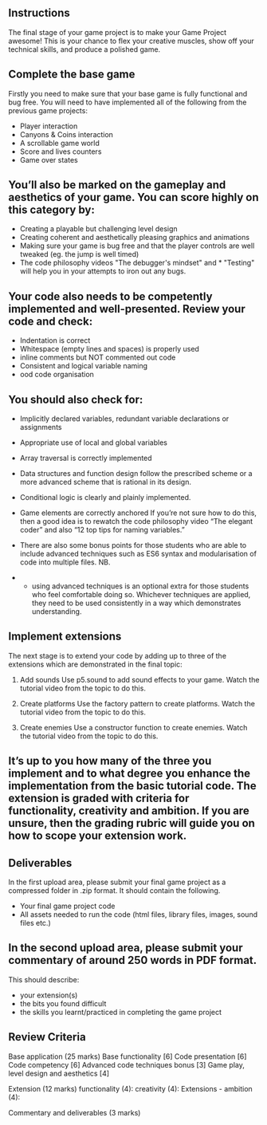 ## Instructions

The final stage of your game project is to make your Game Project awesome! This is your chance to flex your creative muscles, show off your technical skills, and produce a polished game.

## Complete the base game

Firstly you need to make sure that your base game is fully functional and bug free. You will need to have implemented all of the following from the previous game projects:

* Player interaction
* Canyons & Coins interaction 
* A scrollable game world 
* Score and lives counters 
* Game over states

## You’ll also be marked on the gameplay and aesthetics of your game. You can score highly on this category by:

* Creating a playable but challenging level design
* Creating coherent and aesthetically pleasing graphics and animations
* Making sure your game is bug free and that the player controls are well tweaked (eg. the jump is well timed)
* The code philosophy videos "The debugger's mindset" and * "Testing" will help you in your attempts to iron out any bugs. 

## Your code also needs to be competently implemented and well-presented. Review your code and check:

* Indentation is correct
* Whitespace (empty lines and spaces) is properly used
* inline comments but NOT commented out code
* Consistent and logical variable naming
* ood code organisation 

## You should also check for:
* Implicitly declared variables, redundant variable declarations or assignments 
* Appropriate use of local and global variables 
* Array traversal is correctly implemented
* Data structures and function design follow the prescribed scheme or a more advanced scheme that is rational in its design.
* Conditional logic is clearly and plainly implemented. 
* Game elements are correctly anchored
If you’re not sure how to do this, then a good idea is to rewatch the code philosophy video “The elegant coder” and also “12 top tips for naming variables.”

* There are also some bonus points for those students who are able to include advanced techniques such as ES6 syntax and modularisation of code into multiple files. NB. 
* * using advanced techniques is an optional extra for those students who feel comfortable doing so. Whichever techniques are applied, they need to be used consistently in a way which demonstrates understanding. 

## Implement extensions

The next stage is to extend your code by adding up to three of the extensions which are demonstrated in the final topic:

1. Add sounds Use p5.sound to add sound effects to your game. Watch the tutorial video from the topic to do this. 

2. Create platforms Use the factory pattern to create platforms. Watch the tutorial video from the topic to do this. 

3. Create enemies Use a constructor function to create enemies. Watch the tutorial video from the topic to do this. 

## It’s up to you how many of the three you implement and to what degree you enhance the implementation from the basic tutorial code. The extension is graded with criteria for functionality, creativity and ambition. If you are unsure, then the grading rubric will guide you on how to scope your extension work.

## Deliverables 

In the first upload area,  please submit your final game project as a compressed folder in .zip format. It should contain the following.

* Your final game project code 
* All assets needed to run the code (html files, library files, images, sound files etc.)

## In the second upload area, please submit your commentary of around 250 words in PDF format. 

This should describe:
* your extension(s) 
* the bits you found difficult 
* the skills you learnt/practiced in completing the game project

## Review Criteria

Base application (25 marks)
Base functionality [6]
Code presentation [6]
Code competency [6]
Advanced code techniques bonus [3]
Game play, level design and aesthetics [4]

Extension (12 marks)
functionality (4):
creativity (4):
Extensions - ambition (4):

Commentary and deliverables (3 marks)


